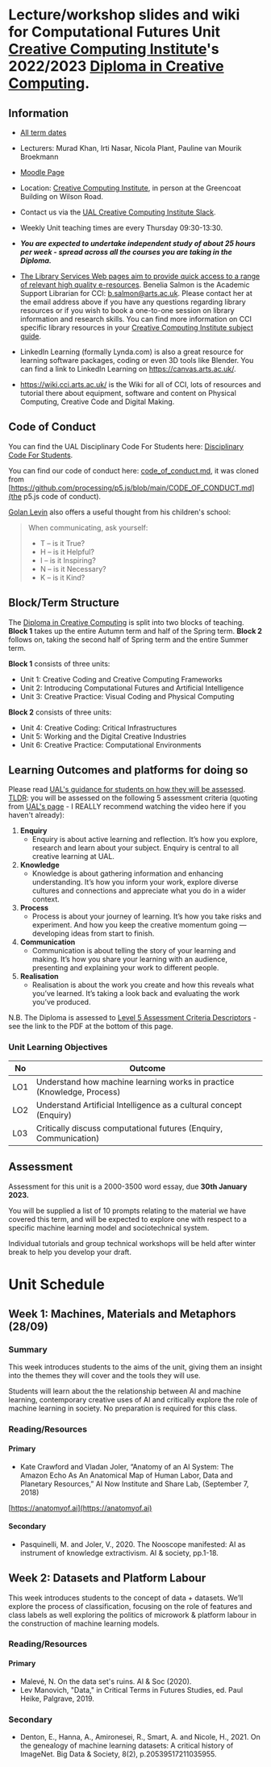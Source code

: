 # Lecture/workshop slides and wiki for Computational Futures Unit [Creative Computing Institute](https://www.arts.ac.uk/creative-computing-institute)'s 2022/2023 [Diploma in Creative Computing](https://www.arts.ac.uk/subjects/creative-computing/undergraduate/ual-creative-computing-institute-diploma).

## Information

- [All term dates](https://www.arts.ac.uk/students/term-dates) 
- Lecturers: Murad Khan, Irti Nasar, Nicola Plant, Pauline van Mourik Broekmann
- [Moodle Page](https://moodle.arts.ac.uk/course/view.php?id=71218)
- Location: [Creative Computing Institute](https://www.arts.ac.uk/creative-computing-institute), in person at the Greencoat Building on Wilson Road. 
- Contact us via the [UAL Creative Computing Institute Slack](https://ual-cci.slack.com).
- Weekly Unit teaching times are every Thursday 09:30-13:30.
- _**You are expected to undertake independent study of about 25 hours per week - spread across all the courses you are taking in the Diploma.**_

- [The Library Services Web pages aim to provide quick access to a range of relevant high quality e-resources](https://www.arts.ac.uk/students/library-services). Benelia Salmon is the Academic Support Librarian for CCI: [b.salmon@arts.ac.uk](mailto:b.salmon@arts.ac.uk). Please contact her at the email address above if you have any questions regarding library resources or if you wish to book a one-to-one session on library information and research skills. You can find more information on CCI specific library resources in your [Creative Computing Institute subject guide](https://arts.ac.libguides.com/CCI).
- LinkedIn Learning (formally Lynda.com) is also a great resource for learning software packages, coding or even 3D tools like Blender. You can find a link to LinkedIn Learning on <https://canvas.arts.ac.uk/>.
- <https://wiki.cci.arts.ac.uk/> is the Wiki for all of CCI, lots of resources and tutorial there about equipment, software and content on Physical Computing, Creative Code and Digital Making.

## Code of Conduct

You can find the UAL Disciplinary Code For Students here: [Disciplinary Code For Students](https://www.arts.ac.uk/study-at-ual/academic-regulations/student-regulations/disciplinary-code-for-students).

You can find our code of conduct here: [code_of_conduct.md](CODE_OF_CONDUCT.md), it was cloned from [https://github.com/processing/p5.js/blob/main/CODE_OF_CONDUCT.md](the p5.js code of conduct).

[Golan Levin](https://www.flong.com/) also offers a useful thought from his children's school:

> When communicating, ask yourself:
>
> - T – is it True?
> - H – is it Helpful?
> - I – is it Inspiring?
> - N – is it Necessary?
> - K – is it Kind?

## Block/Term Structure

The [Diploma in Creative Computing](https://www.arts.ac.uk/subjects/creative-computing/undergraduate/ual-creative-computing-institute-diploma) is split into two blocks of teaching. **Block 1** takes up the entire Autumn term and half of the Spring term. **Block 2** follows on, taking the second half of Spring term and the entire Summer term.

**Block 1** consists of three units:

- Unit 1: Creative Coding and Creative Computing Frameworks 
- Unit 2: Introducing Computational Futures and Artificial Intelligence 
- Unit 3: Creative Practice: Visual Coding and Physical Computing 

**Block 2** consists of three units:

- Unit 4: Creative Coding: Critical Infrastructures 
- Unit 5: Working and the Digital Creative Industries 
- Unit 6: Creative Practice: Computational Environments 

## Learning Outcomes and platforms for doing so

Please read [UAL's guidance for students on how they will be assessed](https://www.arts.ac.uk/study-at-ual/academic-regulations/course-regulations/assessment). [TLDR](https://www.urbandictionary.com/define.php?term=TLDR): you will be assessed on the following 5 assessment criteria (quoting from [UAL's page](https://www.arts.ac.uk/study-at-ual/academic-regulations/course-regulations/assessment) - I REALLY recommend watching the video here if you haven't already):

1. **Enquiry**
   - Enquiry is about active learning and reflection. It’s how you explore, research and learn about your subject. Enquiry is central to all creative learning at UAL.
2. **Knowledge**
   - Knowledge is about gathering information and enhancing understanding. It’s how you inform your work, explore diverse cultures and connections and appreciate what you do in a wider context.
3. **Process**
   - Process is about your journey of learning. It’s how you take risks and experiment. And how you keep the creative momentum going — developing ideas from start to finish.
4. **Communication**
   - Communication is about telling the story of your learning and making. It’s how you share your learning with an audience, presenting and explaining your work to different people.
5. **Realisation**
   - Realisation is about the work you create and how this reveals what you’ve learned. It’s taking a look back and evaluating the work you’ve produced.

N.B. The Diploma is assessed to [Level 5 Assessment Criteria Descriptors](https://www.arts.ac.uk/study-at-ual/academic-regulations/course-regulations/assessment) - see the link to the PDF at the bottom of this page.

### Unit Learning Objectives

| No  | Outcome                                                               |
| --- | --------------------------------------------------------------------- | 
| LO1 | Understand how machine learning works in practice (Knowledge, Process)| 
| LO2 | Understand Artificial Intelligence as a cultural concept (Enquiry)    |
| L03 | Critically discuss computational futures (Enquiry, Communication)     |


## Assessment

Assessment for this unit is a 2000-3500 word essay, due **30th January 2023.**

You will be supplied a list of 10 prompts relating to the material we have covered this term, and will be expected to explore one with respect to a specific machine learning model and sociotechnical system. 

Individual tutorials and group technical workshops will be held after winter break to help you develop your draft. 


# Unit Schedule

## Week 1: Machines, Materials and Metaphors (28/09)

### Summary 

This week introduces students to the aims of the unit, giving them an insight into the themes they will cover and the tools they will use. 

Students will learn about the the relationship between AI and machine learning, contemporary creative uses of AI and critically explore the role of machine learning in society. No preparation is required for this class. 

### Reading/Resources


#### Primary

- Kate Crawford and Vladan Joler, “Anatomy of an AI System: The Amazon Echo As An Anatomical Map of Human Labor, Data and Planetary Resources,” AI Now Institute and Share Lab, (September 7, 2018)  

[https://anatomyof.ai](https://anatomyof.ai) 

#### Secondary

- Pasquinelli, M. and Joler, V., 2020. The Nooscope manifested: AI as instrument of knowledge extractivism. AI & society, pp.1-18.


## Week 2: Datasets and Platform Labour

This week introduces students to the concept of data + datasets. We’ll explore the process of classification, focusing on the role of features and class labels as well exploring the politics of microwork & platform labour in the construction of machine learning models.  


### Reading/Resources


#### Primary

- Malevé, N. On the data set's ruins. Al & Soc (2020).
- Lev Manovich, "Data," in Critical Terms in Futures Studies, ed. Paul Heike, Palgrave, 2019.


### Secondary 

- Denton, E., Hanna, A., Amironesei, R., Smart, A. and Nicole, H., 2021. On the genealogy of machine learning datasets: A critical history of ImageNet. Big Data & Society, 8(2), p.20539517211035955.


